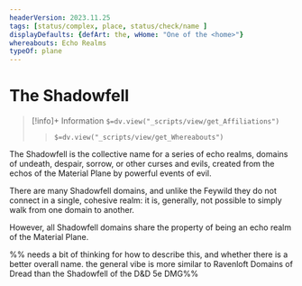 ```yaml
---
headerVersion: 2023.11.25
tags: [status/complex, place, status/check/name ]
displayDefaults: {defArt: the, wHome: "One of the <home>"}
whereabouts: Echo Realms
typeOf: plane
---
```

# The Shadowfell
>[!info]+ Information
> `$=dv.view("_scripts/view/get_Affiliations")`
>> `$=dv.view("_scripts/view/get_Whereabouts")`

The Shadowfell is the collective name for a series of echo realms, domains of undeath, despair, sorrow, or other curses and evils, created from the echos of the Material Plane by powerful events of evil. 

There are many Shadowfell domains, and unlike the Feywild they do not connect in a single, cohesive realm: it is, generally, not possible to simply walk from one domain to another. 

However, all Shadowfell domains share the property of being an echo realm of the Material Plane. 

%% needs a bit of thinking for how to describe this, and whether there is a better overall name. the general vibe is more similar to Ravenloft Domains of Dread than the Shadowfell of the D&D 5e DMG%%